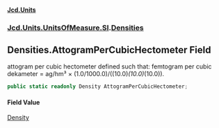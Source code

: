 #### [Jcd.Units](index.md 'index')

### [Jcd.Units.UnitsOfMeasure.SI](Jcd.Units.UnitsOfMeasure.SI.md 'Jcd.Units.UnitsOfMeasure.SI').[Densities](Densities.md 'Jcd.Units.UnitsOfMeasure.SI.Densities')

## Densities.AttogramPerCubicHectometer Field

attogram per cubic hectometer defined such that: femtogram per cubic dekameter = ag/hm³ ×
(1.0/1000.0)/((10.0)*(10.0)*(10.0)).

```csharp
public static readonly Density AttogramPerCubicHectometer;
```

#### Field Value

[Density](Density.md 'Jcd.Units.UnitTypes.Density')